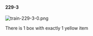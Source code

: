 #### 229-3
![train-229-3-0.png](https://github.com/lil-lab/nlvr/raw/master/nlvr/train/images/20/train-229-3-0.png "train-229-3-0.png")

There is 1 box with exactly 1 yellow item